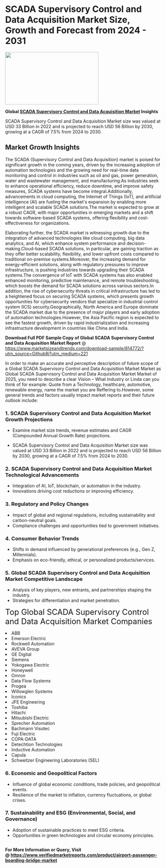 <H1>SCADA Supervisory Control and Data Acquisition Market Size, Growth and Forecast from 2024 - 2031</H1><img class="aligncenter size-medium wp-image-584254" src="https://thirdeyenews.in/wp-content/uploads/2024/09/Global-Market-Research-300x168.jpeg" alt="" width="300" height="168" /><p><strong>Global&nbsp;<a href="https://www.marketsizeandtrends.com/download-sample/814772/?utm_source=Github8j?utm_medium=221">SCADA Supervisory Control and Data Acquisition Market</a> Insights</strong></p><p>SCADA Supervisory Control and Data Acquisition Market size was valued at USD 33 Billion in 2022 and is projected to reach USD 56 Billion by 2030, growing at a CAGR of 7.5% from 2024 to 2030.</p><p><h2>Market Growth Insights</h2> <p>The SCADA (Supervisory Control and Data Acquisition) market is poised for significant growth in the coming years, driven by the increasing adoption of automation technologies and the growing need for real-time data monitoring and control in industries such as oil and gas, power generation, water and wastewater management, and manufacturing.As industries seek to enhance operational efficiency, reduce downtime, and improve safety measures, SCADA systems have become integral.Additionally, advancements in cloud computing, the Internet of Things (IoT), and artificial intelligence (AI) are fueling the market's expansion by enabling more intelligent and scalable SCADA solutions.The market is expected to grow at a robust CAGR, with major opportunities in emerging markets and a shift towards software-based SCADA systems, offering flexibility and cost-effectiveness for organizations.</p> <p>Elaborating further, the SCADA market is witnessing growth due to the integration of advanced technologies like cloud computing, big data analytics, and AI, which enhance system performance and decision-making.Cloud-based SCADA solutions, in particular, are gaining traction as they offer better scalability, flexibility, and lower upfront costs compared to traditional on-premise systems.Moreover, the increasing demand for energy-efficient solutions, along with regulatory pressures to improve infrastructure, is pushing industries towards upgrading their SCADA systems.The convergence of IoT with SCADA systems has also enabled enhanced monitoring, predictive maintenance, and remote troubleshooting, which boosts the demand for SCADA solutions across various sectors.In addition, the rise of cybersecurity threats in critical infrastructure has led to a heightened focus on securing SCADA systems, which presents growth opportunities for cybersecurity vendors that specialize in industrial control system (ICS) security.Geographically, North America and Europe dominate the SCADA market due to the presence of major players and early adoption of automation technologies.However, the Asia Pacific region is expected to see the fastest growth, driven by rapid industrialization and increasing infrastructure development in countries like China and India.</p> <p><span class=""><strong>Download Full PDF Sample Copy of Global SCADA Supervisory Control and Data Acquisition Market Report</strong> @ <a href="https://www.marketsizeandtrends.com/download-sample/814772/?utm_source=Github8j?utm_medium=221" target="_blank">https://www.marketsizeandtrends.com/download-sample/814772/?utm_source=Github8j?utm_medium=221</a></span></p><p>In order to make an accurate and perceptive description of future scope of a Global&nbsp;SCADA Supervisory Control and Data Acquisition Market Market as Global&nbsp;SCADA Supervisory Control and Data Acquisition Market Market of 2025, you need to describe a clear Vision &ndash; What Industry or Linda can you think of for example: Quote from a Technology, healthcare, automotive, renewable energy, name the market you are Reffering to.However, some general trends and factors usually impact market reports and their future outlook include:</p><h3>1.&nbsp;<strong>SCADA Supervisory Control and Data Acquisition Market Growth Projections</strong></h3><ul><li>Examine market size trends, revenue estimates and CAGR (Compounded Annual Growth Rate) projections.</li><li><p>SCADA Supervisory Control and Data Acquisition Market size was valued at USD 33 Billion in 2022 and is projected to reach USD 56 Billion by 2030, growing at a CAGR of 7.5% from 2024 to 2030.</p></li></ul><h3>2.&nbsp;<strong>SCADA Supervisory Control and Data Acquisition Market Technological Advancements</strong></h3><ul><li>Integration of AI, IoT, blockchain, or automation in the industry.</li><li>Innovations driving cost reductions or improving efficiency.</li></ul><h3>3.&nbsp;<strong>Regulatory and Policy Changes</strong></h3><ul><li>Impact of global and regional regulations, including sustainability and carbon-neutral goals.</li><li>Compliance challenges and opportunities tied to government initiatives.</li></ul><h3>4.&nbsp;<strong>Consumer Behavior Trends</strong></h3><ul><li>Shifts in demand influenced by generational preferences (e.g., Gen Z, Millennials).</li><li>Emphasis on eco-friendly, ethical, or personalized products/services.</li></ul><h3>5.&nbsp;<strong>Global SCADA Supervisory Control and Data Acquisition Market Competitive Landscape</strong></h3><ul><li>Analysis of key players, new entrants, and partnerships shaping the industry.</li><li>Strategies for differentiation and market penetration.</li></ul><p data-pm-slice="1 1 []"><span style="color: inherit; font-family: inherit; font-size: 25px;">Top Global SCADA Supervisory Control and Data Acquisition Market Companies</span></p><div class="" data-test-id=""><p><li>ABB</li><li> Emerson Electric</li><li> Rockwell Automation</li><li> AVEVA Group</li><li> GE Digital</li><li> Siemens</li><li> Yokogawa Electric</li><li> Honeywell</li><li> Omron</li><li> Data Flow Systems</li><li> Progea</li><li> Willowglen Systems</li><li> Iconics</li><li> JFE Engineering</li><li> Toshiba</li><li> Hitachi</li><li> Mitsubishi Electric</li><li> Sprecher Automation</li><li> Bachmann Visutec</li><li> Fuji Electric</li><li> COPA-DATA</li><li> Detechtion Technologies</li><li> Inductive Automation</li><li> Capula</li><li> Schweitzer Engineering Laboratories (SEL)</li></p></div><h3>6.&nbsp;<strong>Economic and Geopolitical Factors</strong></h3><ul><li>Influence of global economic conditions, trade policies, and geopolitical events.</li><li>Resilience of the market to inflation, currency fluctuations, or global crises.</li></ul><h3>7.&nbsp;<strong>Sustainability and ESG (Environmental, Social, and Governance)</strong></h3><ul><li>Adoption of sustainable practices to meet ESG criteria.</li><li>Opportunities in green technologies and circular economy principles.</li></ul><h2><strong style="font-size: 14px;">For More Information or Query, Visit @&nbsp;</strong><a style="background-color: #ffffff; font-size: 14px;" href="https://www.marketsizeandtrends.com/report/scada-supervisory-control-and-data-acquisition-market/" target="_blank">https://www.verifiedmarketreports.com/product/airport-passenger-boarding-bridge-market</a></h2>